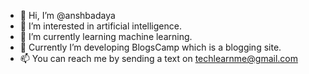 - 👋 Hi, I’m @anshbadaya
- 👀 I’m interested in artificial intelligence.
- 🌱 I’m currently learning machine learning.
- 💞️ Currently I’m developing BlogsCamp which is a blogging site.
- 📫 You can reach me by sending a text on techlearnme@gmail.com

<!---
anshbadaya/anshbadaya is a ✨ special ✨ repository because its `README.md` (this file) appears on your GitHub profile.
You can click the Preview link to take a look at your changes.
--->
